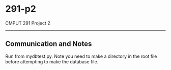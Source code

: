 291-p2
======

CMPUT 291 Project 2

------------------------
Communication and Notes
------------------------

Run from mydbtest.py. Note you need to make a directory in the root file before attempting to make the database file.
